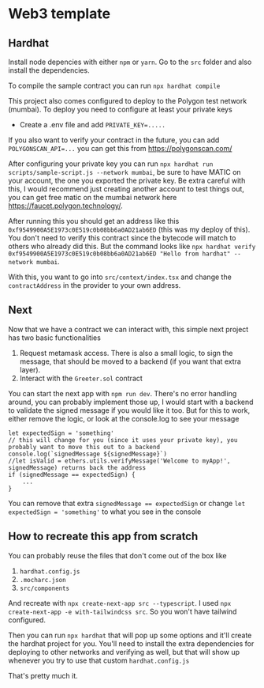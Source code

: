 # Web3 template

## Hardhat

Install node depencies with either `npm` or `yarn`. Go to the `src` folder and also install the dependencies.

To compile the sample contract you can run `npx hardhat compile`

This project also comes configured to deploy to the Polygon test network (mumbai). To deploy you need to configure at least your private keys

- Create a .env file and add `PRIVATE_KEY=.....`

If you also want to verify your contract in the future, you can add `POLYGONSCAN_API=...` you can get this from https://polygonscan.com/

After configuring your private key you can run `npx hardhat run scripts/sample-script.js --network mumbai`, be sure to have MATIC on your account, the one you exported the private key. Be extra careful with this, I would recommend just creating another account to test things out, you can get free matic on the mumbai network here https://faucet.polygon.technology/.

After running this you should get an address like this `0xf9549900A5E1973c0E519c0b08bb6a0AD21ab6ED` (this was my deploy of this). You don't need to verify this contract since the bytecode will match to others who already did this. But the command looks like `npx hardhat verify 0xf9549900A5E1973c0E519c0b08bb6a0AD21ab6ED "Hello from hardhat" --network mumbai`.

With this, you want to go into `src/context/index.tsx` and change the `contractAddress` in the provider to your own address.

## Next

Now that we have a contract we can interact with, this simple next project has two basic functionalities

1. Request metamask access. There is also a small logic, to sign the message, that should be moved to a backend (if you want that extra layer).
2. Interact with the `Greeter.sol` contract

You can start the next app with `npm run dev`. There's no error handling around, you can probably implement those up, I would start with a backend to validate the signed message if you would like it too. But for this to work, either remove the logic, or look at the console.log to see your message

```
let expectedSign = 'something'
// this will change for you (since it uses your private key), you probably want to move this out to a backend
console.log(`signedMessage ${signedMessage}`)
//let isValid = ethers.utils.verifyMessage('Welcome to myApp!', signedMessage) returns back the address
if (signedMessage == expectedSign) {
    ...
}
```

You can remove that extra `signedMessage == expectedSign` or change `let expectedSign = 'something'` to what you see in the console

## How to recreate this app from scratch

You can probably reuse the files that don't come out of the box like

1. `hardhat.config.js`
2. `.mocharc.json`
3. `src/components`

And recreate with `npx create-next-app src --typescript`. I used `npx create-next-app -e with-tailwindcss src`. So you won't have tailwind configured.

Then you can run `npx hardhat` that will pop up some options and it'll create the hardhat project for you. You'll need to install the extra dependencies for deploying to other networks and verifying as well, but that will show up whenever you try to use that custom `hardhat.config.js`

That's pretty much it.
